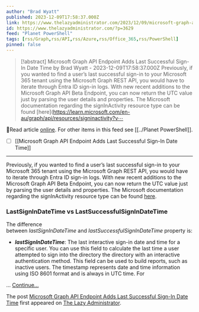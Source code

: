 ```yaml
---
author: "Brad Wyatt"
published: 2023-12-09T17:58:37.000Z
link: https://www.thelazyadministrator.com/2023/12/09/microsoft-graph-api-endpoint-adds-last-successful-sign-in-date-time/
id: https://www.thelazyadministrator.com/?p=3629
feed: "Planet PowerShell"
tags: [rss/Graph,rss/API,rss/Azure,rss/Office_365,rss/PowerShell]
pinned: false
---
```

> [!abstract] Microsoft Graph API Endpoint Adds Last Successful Sign-In Date Time by Brad Wyatt - 2023-12-09T17:58:37.000Z
> Previously, if you wanted to find a user’s last successful sign-in to your Microsoft 365 tenant using the Microsoft Graph REST API, you would have to iterate through Entra ID sign-in logs. With new recent additions to the Microsoft Graph API Beta Endpoint, you can now return the UTC value just by parsing the user details and properties. The Microsoft documentation regarding the signInActivity resource type can be found [here](https://learn.microsoft.com/en-au/graph/api/resources/signinactivity?v⋯

🔗Read article [online](https://www.thelazyadministrator.com/2023/12/09/microsoft-graph-api-endpoint-adds-last-successful-sign-in-date-time/). For other items in this feed see [[../Planet PowerShell]].

- [ ] [[Microsoft Graph API Endpoint Adds Last Successful Sign-In Date Time]]
- - -
Previously, if you wanted to find a user’s last successful sign-in to your Microsoft 365 tenant using the Microsoft Graph REST API, you would have to iterate through Entra ID sign-in logs. With new recent additions to the Microsoft Graph API Beta Endpoint, you can now return the UTC value just by parsing the user details and properties. The Microsoft documentation regarding the signInActivity resource type can be found [here](https://learn.microsoft.com/en-au/graph/api/resources/signinactivity?view=graph-rest-beta).

### LastSignInDateTime vs LastSuccessfulSignInDateTime

The difference between _lastSignInDateTime_ and _lastSuccessfulSignInDateTime_ property is:

- _**lastSignInDateTime**_: The last interactive sign-in date and time for a specific user. You can use this field to calculate the last time a user attempted to sign into the directory the directory with an interactive authentication method. This field can be used to build reports, such as inactive users. The timestamp represents date and time information using ISO 8601 format and is always in UTC time. For

… [Continue...](https://www.thelazyadministrator.com/2023/12/09/microsoft-graph-api-endpoint-adds-last-successful-sign-in-date-time/)

The post [Microsoft Graph API Endpoint Adds Last Successful Sign-In Date Time](https://www.thelazyadministrator.com/2023/12/09/microsoft-graph-api-endpoint-adds-last-successful-sign-in-date-time/) first appeared on [The Lazy Administrator](https://www.thelazyadministrator.com).
